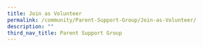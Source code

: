 ```yaml
---
title: Join as Volunteer
permalink: /community/Parent-Support-Group/Join-as-Volunteer/
description: ""
third_nav_title: Parent Support Group
---
```


